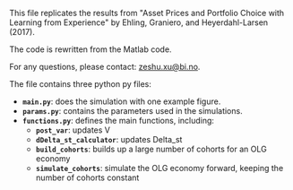 This file replicates the results from "Asset Prices and Portfolio Choice with Learning from Experience" by Ehling, Graniero, and Heyerdahl-Larsen (2017). 

The code is rewritten from the Matlab code.

For any questions, please contact: zeshu.xu@bi.no.

The file contains three python py files:
- **`main.py`**: does the simulation with one example figure. 
- **`params.py`**: contains the parameters used in the simulations.
- **`functions.py`**: defines the main functions, including:
  - **`post_var`**: updates V
  - **`dDelta_st_calculator`**: updates Delta_st
  - **`build_cohorts`**: builds up a large number of cohorts for an OLG economy
  - **`simulate_cohorts`**: simulate the OLG economy forward, keeping the number of cohorts constant
